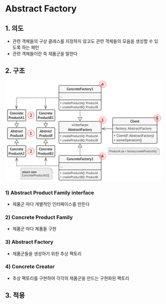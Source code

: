 # Abstract Factory

## 1. 의도

- 관련 객체들의 구상 클래스를 지정하지 않고도 관련 객체들의 모음을 생성할 수 있도록 하는 패턴
- 관련 객체들이란 즉 제품군을 말한다

## 2. 구조

![structure-indexed](./structure-indexed.png)

### 1\) Abstract Product Family interface

- 제품군 마다 개별적인 인터페이스를 만든다

### 2\) Concrete Product Family

- 제품군 마다 제품들 구현

### 3\) Abstract Factory

- 제품군들을 생성하기 위한 추상 팩토리

### 4\) Concrete Creator

- 추상 팩토리를 구현하여 각각의 제품군을 만드는 구현화된 팩토리

## 3. 적용
